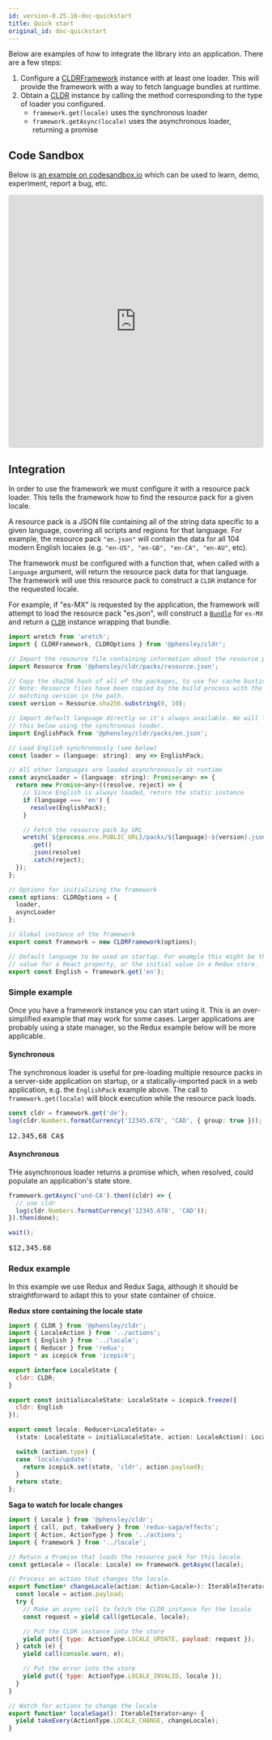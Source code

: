 ```yaml
---
id: version-0.25.16-doc-quickstart
title: Quick start
original_id: doc-quickstart
---
```


Below are examples of how to integrate the library into an application. There are a few steps:
 1. Configure a [CLDRFramework](api-cldrframework.html) instance with at least one loader. This will provide the framework with a way to fetch language bundles at runtime.
 2. Obtain a [CLDR](api-cldr.html) instance by calling the method corresponding to the type of loader you configured.
    * `framework.get(locale)` uses the synchronous loader
    * `framework.getAsync(locale)` uses the asynchronous loader, returning a promise

## Code Sandbox

Below is [an example on codesandbox.io](https://codesandbox.io/s/qqr1rl40r6) which can be used to learn, demo, experiment, report a bug, etc.

<iframe src="https://codesandbox.io/embed/qqr1rl40r6?fontsize=12" style="width:100%; height:500px; border:0; border-radius: 4px; overflow:hidden;" sandbox="allow-modals allow-forms allow-popups allow-scripts allow-same-origin"></iframe>


## Integration

In order to use the framework we must configure it with a resource pack loader. This tells the framework how to find the resource pack for a given locale.

A resource pack is a JSON file containing all of the string data specific to a given language, covering all scripts and regions for that language. For example, the resource pack `"en.json"` will contain the data for all 104 modern English locales (e.g. `"en-US", "en-GB", "en-CA", "en-AU"`, etc).

The framework must be configured with a function that, when called with a `language` argument, will return the resource pack data for that language. The framework will use this resource pack to construct a `CLDR` instance for the requested locale.

For example, if "es-MX" is requested by the application, the framework will attempt to load the resource pack "es.json", will construct a [`Bundle`](api-bundle.html) for `es-MX` and return a [`CLDR`](api-cldr.html) instance wrapping that bundle.


```javascript
import wretch from 'wretch';
import { CLDRFramework, CLDROptions } from '@phensley/cldr';

// Import the resource file containing information about the resource packs
import Resource from '@phensley/cldr/packs/resource.json';

// Copy the sha256 hash of all of the packages, to use for cache busting.
// Note: Resource files have been copied by the build process with the
// matching version in the path.
const version = Resource.sha256.substring(0, 10);

// Import default language directly so it's always available. We will load
// this below using the synchronous loader.
import EnglishPack from '@phensley/cldr/packs/en.json';

// Load English synchronously (see below)
const loader = (language: string): any => EnglishPack;

// All other languages are loaded asynchronously at runtime
const asyncLoader = (language: string): Promise<any> => {
  return new Promise<any>((resolve, reject) => {
    // Since English is always loaded, return the static instance
    if (language === 'en') {
      resolve(EnglishPack);
    }

    // Fetch the resource pack by URL
    wretch(`${process.env.PUBLIC_URL}/packs/${language}-${version}.json`)
      .get()
      .json(resolve)
      .catch(reject);
  });
};

// Options for initializing the framework
const options: CLDROptions = {
  loader,
  asyncLoader
};

// Global instance of the framework
export const framework = new CLDRFramework(options);

// Default language to be used on startup. For example this might be the initial
// value for a React property, or the initial value in a Redux store.
export const English = framework.get('en');
```

### Simple example

Once you have a framework instance you can start using it. This is an over-simplified example that may work for some cases. Larger applications are probably using a state manager, so the Redux example below will be more applicable.

#### Synchronous

The synchronous loader is useful for pre-loading multiple resource packs in a server-side application on startup, or a statically-imported pack in a web application, e.g. the `EnglishPack` example above. The call to `framework.get(locale)` will block execution while the resource pack loads.

```typescript
const cldr = framework.get('de');
log(cldr.Numbers.formatCurrency('12345.678', 'CAD', { group: true }));
```
<pre class="output">
12.345,68 CA$
</pre>

#### Asynchronous

THe asynchronous loader returns a promise which, when resolved, could populate an application's state store.

```typescript
framework.getAsync('und-CA').then((cldr) => {
  // use cldr
  log(cldr.Numbers.formatCurrency('12345.678', 'CAD'));
}).then(done);

wait();
```
<pre class="output">
$12,345.68
</pre>


### Redux example

In this example we use Redux and Redux Saga, although it should be straightforward to adapt this to your state container of choice.

**Redux store containing the locale state**

```javascript
import { CLDR } from '@phensley/cldr';
import { LocaleAction } from '../actions';
import { English } from '../locale';
import { Reducer } from 'redux';
import * as icepick from 'icepick';

export interface LocaleState {
  cldr: CLDR;
}

export const initialLocaleState: LocaleState = icepick.freeze({
  cldr: English
});

export const locale: Reducer<LocaleState> =
  (state: LocaleState = initialLocaleState, action: LocaleAction): LocaleState => {

  switch (action.type) {
  case 'locale/update':
    return icepick.set(state, 'cldr', action.payload);
  }
  return state;
};
```

**Saga to watch for locale changes**
```javascript
import { Locale } from '@phensley/cldr';
import { call, put, takeEvery } from 'redux-saga/effects';
import { Action, ActionType } from '../actions';
import { framework } from '../locale';

// Return a Promise that loads the resource pack for this locale.
const getLocale = (locale: Locale) => framework.getAsync(locale);

// Process an action that changes the locale.
export function* changeLocale(action: Action<Locale>): IterableIterator<any> {
  const locale = action.payload;
  try {
    // Make an async call to fetch the CLDR instance for the locale
    const request = yield call(getLocale, locale);

    // Put the CLDR instance into the store
    yield put({ type: ActionType.LOCALE_UPDATE, payload: request });
  } catch (e) {
    yield call(console.warn, e);

    // Put the error into the store
    yield put({ type: ActionType.LOCALE_INVALID, locale });
  }
}

// Watch for actions to change the locale
export function* localeSaga(): IterableIterator<any> {
  yield takeEvery(ActionType.LOCALE_CHANGE, changeLocale);
}
```
